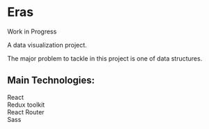 # Eras
Work in Progress

A data visualization project. 

The major problem to tackle in this project is one of data structures. 

## Main Technologies: 

React\
Redux toolkit\
React Router\
Sass

